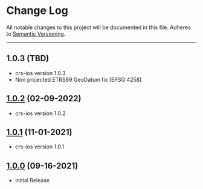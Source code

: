 # Change Log
All notable changes to this project will be documented in this file.
Adheres to [Semantic Versioning](http://semver.org/).

---

## 1.0.3 (TBD)

* crs-ios version 1.0.3
* Non projected ETRS89 GeoDatum fix (EPSG:4258)

## [1.0.2](https://github.com/ngageoint/projections-ios/releases/tag/1.0.2) (02-09-2022)

* crs-ios version 1.0.2

## [1.0.1](https://github.com/ngageoint/projections-ios/releases/tag/1.0.1) (11-01-2021)

* crs-ios version 1.0.1

## [1.0.0](https://github.com/ngageoint/projections-ios/releases/tag/1.0.0) (09-16-2021)

* Initial Release
